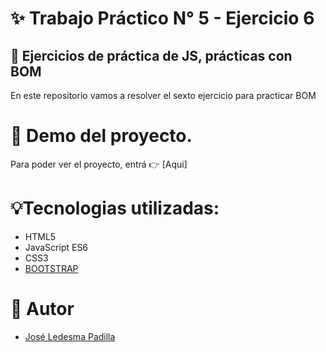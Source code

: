 # ✨ Trabajo Práctico N° 5 - Ejercicio 6

## 📓 Ejercicios de práctica de JS, prácticas con BOM

En este repositorio vamos a resolver el sexto ejercicio para practicar BOM
# 🎇 Demo del proyecto.

Para poder ver el proyecto, entrá 👉 [Aqui] 

# 💡Tecnologias utilizadas:

- HTML5
- JavaScript ES6
- CSS3
- [BOOTSTRAP](https://getbootstrap.com/docs/5.3/getting-started/introduction/)

# 📢 Autor

- [José Ledesma Padilla](https://github.com/ledesmapadilla)
